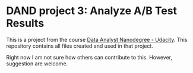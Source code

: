 # DAND project 3: Analyze A/B Test Results

This is a project from the course [Data Analyst Nanodegree - Udacity](https://www.udacity.com/course/data-analyst-nanodegree--nd002).
This repository contains all files created and used in that project.

Right now I am not sure how others can contribute to this.
However, suggestion are welcome.
